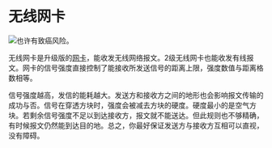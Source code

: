# 无线网卡

![也许有致癌风险。](oredict:oc:wlanCard2)

无线网卡是升级版的[网卡](lanCard.md)，能收发无线网络报文。2级无线网卡也能收发有线报文。网卡的信号强度直接控制了能接收所发送信号的距离上限，强度数值与距离格数相等。

信号强度越高，发信的能耗越大。发送方和接收方之间的地形也会影响报文传输的成功与否。信号在穿透方块时，强度会被减去方块的硬度。硬度最小的是空气方块。若剩余信号强度不足以到达接收方，报文就不能送达。但此规则也不够精确，有时候报文仍然能到达目的地。总之，你最好保证发送方与接收方互相可以直视，没有障碍。
